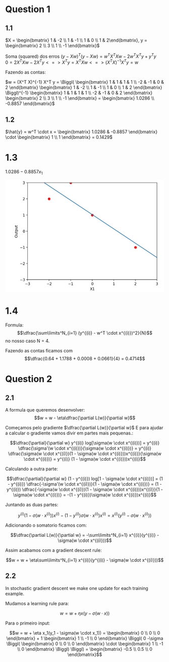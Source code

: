 # Question 1

## 1.1 

$X = \begin{bmatrix} 1 & -2 \\ 1 & -1 \\ 1 & 0 \\ 1 & 2\end{bmatrix}, y = \begin{bmatrix} 2 \\ 3 \\ 1 \\ -1 \end{bmatrix}$

Soma (squared) dos erros $(y - Xw)^T(y-Xw) = w^T X^T Xw - 2 w^T X^T y + y^T y$<br>
$0 = 2 X^T Xw - 2 X^T y <=> X^T y = X^T Xw <=> (X^T X)^{-1} X^T y = w$

Fazendo as contas:

$w = (X^T X)^{-1} X^T y = \Biggl( \begin{bmatrix} 1 & 1 & 1 & 1 \\ -2 & -1 & 0 & 2 \end{bmatrix} \begin{bmatrix} 1 & -2 \\ 1 & -1 \\ 1 & 0 \\ 1 & 2 \end{bmatrix} \Biggl)^{-1} \begin{bmatrix} 1 & 1 & 1 & 1 \\ -2 & -1 & 0 & 2 \end{bmatrix} \begin{bmatrix} 2 \\ 3 \\ 1 \\ -1 \end{bmatrix} = \begin{bmatrix} 1.0286 \\ -0.8857 \end{bmatrix}$

## 1.2

$\hat{y} = w^T \cdot x = \begin{bmatrix} 1.0286 & -0.8857 \end{bmatrix} \cdot \begin{bmatrix} 1 \\ 1 \end{bmatrix} = 0.1429$

# 1.3

$1.0286 - 0.8857 x_1$

<img src="Imagens/L3 1.3.png">

# 1.4

Formula: 
$$\dfrac{\sum\limits^N_{i=1} (y^{(i)} - w^T \cdot x^{(i)})^2}{N}$$
no nosso caso N = 4.

Fazendo as contas ficamos com
$$\dfrac{0.64 + 1.1788 + 0.0008 + 0.0661}{4} = 0.4714$$


# Question 2

## 2.1

A formula que queremos desenvolver:
$$w = w - \eta\dfrac{\partial L(w)}{\partial w}$$

Começamos pelo gradiente $\dfrac{\partial L(w)}{\partial w}$
E para ajudar a calcular o gradiente vamos divir em partes mais pequenas.:

$$\dfrac{\partial}{\partial w} y^{(i)} log[\sigma(w \cdot x^{(i)})] =  y^{(i)} \dfrac{\sigma'(w \cdot x^{(i)})}{\sigma(w \cdot x^{(i)})} = y^{(i)} \dfrac{\sigma(w \cdot x^{(i)})(1 - \sigma(w \cdot x^{(i)}))x^{(i)}}{\sigma(w \cdot x^{(i)})} = y^{(i)} (1 - \sigma(w \cdot x^{(i)}))x^{(i)}$$

Calculando a outra parte:

$$\dfrac{\partial}{\partial w} (1 - y^{(i)}) log[1 - \sigma(w \cdot x^{(i)})] = (1 - y^{(i)}) \dfrac{-\sigma'(w \cdot x^{(i)})}{1 - \sigma(w \cdot x^{(i)})} = (1 - y^{(i)}) \dfrac{-\sigma(w \cdot x^{(i)})(1 - \sigma(w \cdot x^{(i)}))x^{(i)}}{1 - \sigma(w \cdot x^{(i)})} = -(1 - y^{(i)})\sigma(w \cdot x^{(i)})x^{(i)}$$

Juntando as duas partes:

$$y^{(i)} (1 - \sigma(w \cdot x^{(i)}))x^{(i)}-(1 - y^{(i)})\sigma(w \cdot x^{(i)})x^{(i)} = x^{(i)}(y^{(i)} - \sigma(w \cdot x^{(i)}))$$

Adicionando o somatorio ficamos com:

$$\dfrac{\partial L(w)}{\partial w} = -\sum\limits^N_{i=1} x^{(i)}(y^{(i)} - \sigma(w \cdot x^{(i)}))$$

Assim acabamos com a gradient descent rule:

$$w = w + \eta\sum\limits^N_{i=1} x^{(i)}(y^{(i)} - \sigma(w \cdot x^{(i)}))$$

## 2.2

In stochastic gradient descent we make one update for each training example.

Mudamos a learning rule para:

$$w = w + \eta x(y - \sigma(w \cdot x))$$

Para o primeiro input:

$$w = w + \eta x_1(y_1 - \sigma(w \cdot x_1)) = \begin{bmatrix} 0 \\ 0 \\ 0 \end{bmatrix} + 1 \begin{bmatrix} 1 \\ -1 \\ 0 \end{bmatrix}
\Biggl( 0 -\sigma \Biggl( \begin{bmatrix} 0 \\ 0 \\ 0 \end{bmatrix} \cdot \begin{bmatrix} 1 \\ -1 \\ 0 \end{bmatrix}  \Biggl) \Biggl) = \begin{bmatrix} -0.5 \\ 0.5 \\ 0 \end{bmatrix}$$